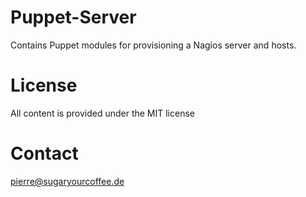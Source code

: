 Puppet-Server
=============
Contains Puppet modules for provisioning a Nagios server and hosts.

License
=======
All content is provided under the MIT license

Contact
=======
pierre@sugaryourcoffee.de
